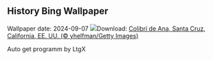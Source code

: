 ## History Bing Wallpaper
Wallpaper date: 2024-09-07
![](https://www.bing.com/th?id=OHR.SantaCruzHummer_ES-ES5411382953_UHD.jpg&w=1000)Download: [Colibrí de Ana, Santa Cruz, California, EE. UU. (© yhelfman/Getty Images)](https://www.bing.com/th?id=OHR.SantaCruzHummer_ES-ES5411382953_UHD.jpg)

Auto get programm by LtgX
